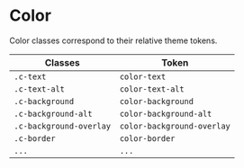 # Color

Color classes correspond to their relative theme tokens.

| Classes                 | Token                      |
|-------------------------|----------------------------|
| `.c-text`               | `color-text`               |
| `.c-text-alt`           | `color-text-alt`           |
| `.c-background`         | `color-background`         |
| `.c-background-alt`     | `color-background-alt`     |
| `.c-background-overlay` | `color-background-overlay` |
| `.c-border`             | `color-border`             |
| `...`                   | `...`                      |
